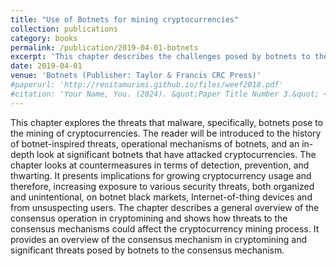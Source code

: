 ```yaml
---
title: "Use of Botnets for mining cryptocurrencies"
collection: publications
category: books
permalink: /publication/2019-04-01-botnets
excerpt: 'This chapter describes the challenges posed by botnets to the mining of cryptocurrencies and offers a range of countermeasures to mitigate these challenges.'
date: 2019-04-01
venue: 'Botnets (Publisher: Taylor & Francis CRC Press)'
#paperurl: 'http://renitamurimi.github.io/files/weef2018.pdf'
#citation: 'Your Name, You. (2024). &quot;Paper Title Number 3.&quot; <i>GitHub Journal of Bugs</i>. 1(3).'
---
```


This chapter explores the threats that malware, specifically, botnets pose to the mining of cryptocurrencies. The reader will be introduced to the history of botnet-inspired threats, operational mechanisms of botnets, and an in-depth look at significant botnets that have attacked cryptocurrencies. The chapter looks at countermeasures in terms of detection, prevention, and thwarting. It presents implications for growing cryptocurrency usage and therefore, increasing exposure to various security threats, both organized and unintentional, on botnet black markets, Internet-of-thing devices and from unsuspecting users. The chapter describes a general overview of the consensus operation in cryptomining and shows how threats to the consensus mechanisms could affect the cryptocurrency mining process. It provides an overview of the consensus mechanism in cryptomining and significant threats posed by botnets to the consensus mechanism.
